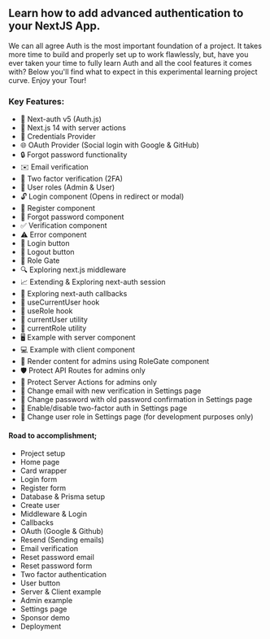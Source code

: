 ## Learn how to add advanced authentication to your NextJS App.

We can all agree Auth is the most important foundation of a project. It takes more time to build and properly set up to work flawlessly, but, have you ever taken your time to fully learn Auth and all the cool features it comes with? Below you'll find what to expect in this experimental learning project curve. Enjoy your Tour!

### Key Features:

- 🔐 Next-auth v5 (Auth.js)
- 🚀 Next.js 14 with server actions
- 🔑 Credentials Provider
- 🌐 OAuth Provider (Social login with Google & GitHub)
- 🔒 Forgot password functionality
- ✉️ Email verification
- 📱 Two factor verification (2FA)
- 👥 User roles (Admin & User)
- 🔓 Login component (Opens in redirect or modal)
- 📝 Register component
- 🤔 Forgot password component
- ✅ Verification component
- ⚠️ Error component
- 🔘 Login button
- 🚪 Logout button
- 🚧 Role Gate
- 🔍 Exploring next.js middleware
- 📈 Extending & Exploring next-auth session
- 🔄 Exploring next-auth callbacks
- 👤 useCurrentUser hook
- 🛂 useRole hook
- 🧑 currentUser utility
- 👮 currentRole utility
- 🖥️ Example with server component
- 💻 Example with client component
- 👑 Render content for admins using RoleGate component
- 🛡️ Protect API Routes for admins only
- 🔐 Protect Server Actions for admins only
- 📧 Change email with new verification in Settings page
- 🔑 Change password with old password confirmation in Settings page
- 🔔 Enable/disable two-factor auth in Settings page
- 🔄 Change user role in Settings page (for development purposes only)

#### Road to accomplishment;

- Project setup
- Home page
- Card wrapper
- Login form
- Register form
- Database & Prisma setup
- Create user
- Middleware & Login
- Callbacks
- OAuth (Google & Github)
- Resend (Sending emails)
- Email verification
- Reset password email
- Reset password form
- Two factor authentication
- User button
- Server & Client example
- Admin example
- Settings page
- Sponsor demo
- Deployment

